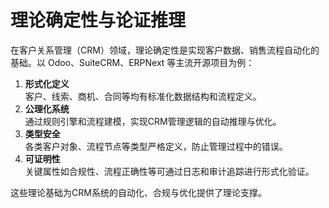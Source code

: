 # 理论确定性与论证推理

在客户关系管理（CRM）领域，理论确定性是实现客户数据、销售流程自动化的基础。以 Odoo、SuiteCRM、ERPNext 等主流开源项目为例：

1. **形式化定义**  
   客户、线索、商机、合同等均有标准化数据结构和流程定义。
2. **公理化系统**  
   通过规则引擎和流程建模，实现CRM管理逻辑的自动推理与优化。
3. **类型安全**  
   各类客户对象、流程节点等类型严格定义，防止管理过程中的错误。
4. **可证明性**  
   关键属性如合规性、流程正确性等可通过日志和审计追踪进行形式化验证。

这些理论基础为CRM系统的自动化、合规与优化提供了理论支撑。
